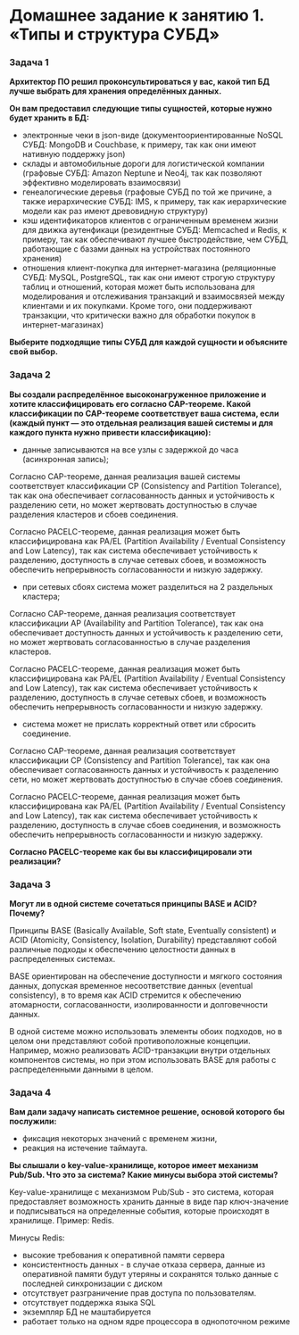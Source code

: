 # Домашнее задание к занятию 1. «Типы и структура СУБД»

### Задача 1

**Архитектор ПО решил проконсультироваться у вас, какой тип БД лучше выбрать для хранения определённых данных.**

**Он вам предоставил следующие типы сущностей, которые нужно будет хранить в БД:**

* электронные чеки в json-виде (документоориентированные NoSQL СУБД: MongoDB и Couchbase, к примеру, так как они имеют нативную поддержку json)
* склады и автомобильные дороги для логистической компании (графовые СУБД: Amazon Neptune и Neo4j, так как позволяют эффективно моделировать взаимосвязи)
* генеалогические деревья (графовые СУБД по той же причине, а также иерархические СУБД: IMS, к примеру, так как иерархические модели как раз имеют древовидную структуру)
* кэш идентификаторов клиентов с ограниченным временем жизни для движка аутенфикаци (резидентные СУБД: Memcached и Redis, к примеру, так как обеспечивают лучшее быстродействие, чем СУБД, работающие с базами данных на устройствах постоянного хранения)
* отношения клиент-покупка для интернет-магазина (реляционные СУБД: MySQL, PostgreSQL, так как они имеют строгую структуру таблиц и отношений, которая может быть использована для моделирования и отслеживания транзакций и взаимосвязей между клиентами и их покупками. Кроме того, они поддерживают транзакции, что критически важно для обработки покупок в интернет-магазинах)

**Выберите подходящие типы СУБД для каждой сущности и объясните свой выбор.**

### Задача 2

**Вы создали распределённое высоконагруженное приложение и хотите классифицировать его согласно CAP-теореме. Какой классификации по CAP-теореме соответствует ваша система, если (каждый пункт — это отдельная реализация вашей системы и для каждого пункта нужно привести классификацию):**

* данные записываются на все узлы с задержкой до часа (асинхронная запись);

Согласно CAP-теореме, данная реализация вашей системы соответствует классификации CP (Consistency and Partition Tolerance), так как она обеспечивает согласованность данных и устойчивость к разделению сети, но может жертвовать доступностью в случае разделения кластеров и сбоев соединения.

Согласно PACELC-теореме, данная реализация может быть классифицирована как PA/EL (Partition Availability / Eventual Consistency and Low Latency), так как система обеспечивает устойчивость к разделению, доступность в случае сетевых сбоев, и возможность обеспечить непрерывность согласованности и низкую задержку.

* при сетевых сбоях система может разделиться на 2 раздельных кластера;

Согласно CAP-теореме, данная реализация соответствует классификации AP (Availability and Partition Tolerance), так как она обеспечивает доступность данных и устойчивость к разделению сети, но может жертвовать согласованностью в случае разделения кластеров.

Согласно PACELC-теореме, данная реализация может быть классифицирована как PA/EL (Partition Availability / Eventual Consistency and Low Latency), так как система обеспечивает устойчивость к разделению, доступность в случае сетевых сбоев, и возможность обеспечить непрерывность согласованности и низкую задержку.

* система может не прислать корректный ответ или сбросить соединение.

Согласно CAP-теореме, данная реализация соответствует классификации CP (Consistency and Partition Tolerance), так как она обеспечивает согласованность данных и устойчивость к разделению сети, но может жертвовать доступностью в случае сбоев соединения.

Согласно PACELC-теореме, данная реализация может быть классифицирована как PA/EL (Partition Availability / Eventual Consistency and Low Latency), так как система обеспечивает устойчивость к разделению, доступность в случае сбоев соединения, и возможность обеспечить непрерывность согласованности и низкую задержку.

**Согласно PACELC-теореме как бы вы классифицировали эти реализации?**

### Задача 3

**Могут ли в одной системе сочетаться принципы BASE и ACID? Почему?**

Принципы BASE (Basically Available, Soft state, Eventually consistent) и ACID (Atomicity, Consistency, Isolation, Durability) представляют собой различные подходы к обеспечению целостности данных в распределенных системах. 

BASE ориентирован на обеспечение доступности и мягкого состояния данных, допуская временное несоответствие данных (eventual consistency), в то время как ACID стремится к обеспечению атомарности, согласованности, изолированности и долговечности данных.

В одной системе можно использовать элементы обоих подходов, но в целом они представляют собой противоположные концепции. Например, можно реализовать ACID-транзакции внутри отдельных компонентов системы, но при этом использовать BASE для работы с распределенными данными в целом.

### Задача 4

**Вам дали задачу написать системное решение, основой которого бы послужили:**

* фиксация некоторых значений с временем жизни,
* реакция на истечение таймаута.

**Вы слышали о key-value-хранилище, которое имеет механизм Pub/Sub. Что это за система? Какие минусы выбора этой системы?**

Key-value-хранилище с механизмом Pub/Sub - это система, которая предоставляет возможность хранить данные в виде пар ключ-значение и подписываться на определенные события, которые происходят в хранилище. Пример: Redis. 

Минусы Redis:

* высокие требования к оперативной памяти сервера
* консистентность данных - в случае отказа сервера, данные из оперативной памяти будут утеряны и сохранятся только данные 
с последней синхронизации с диском
* отсутствует разграничение прав доступа по пользователям.
* отсутствует поддержка языка SQL
* экземпляр БД не маштабируется
* работает только на одном ядре процессора в однопоточном режиме